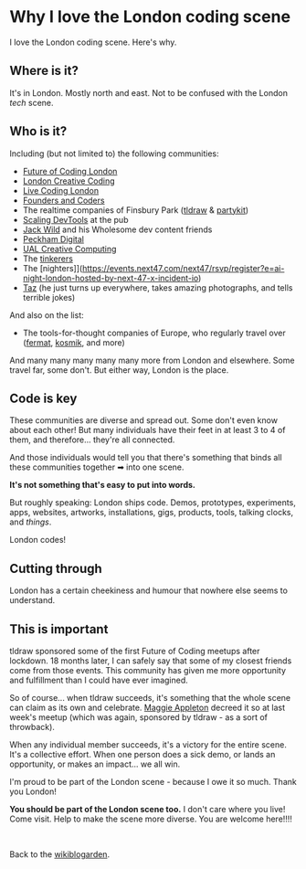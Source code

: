 # Why I love the London coding scene

I love the London coding scene. Here's why.

## Where is it?

It's in London. Mostly north and east. Not to be confused with the London _tech_ scene.

## Who is it?

Including (but not limited to) the following communities:

- [Future of Coding London](https://lu.ma/foclondon)
- [London Creative Coding](https://www.meetup.com/london-creative-coding/)
- [Live Coding London](https://discord.com/invite/RgWgmbGau6)
- [Founders and Coders](https://www.foundersandcoders.com/)
- The realtime companies of Finsbury Park ([tldraw](https://tldraw.com) & [partykit](https://www.partykit.io/))
- [Scaling DevTools](https://podcast.scalingdevtools.com/) at the pub
- [Jack Wild](https://www.isjackwild.com/) and his Wholesome dev content friends
- [Peckham Digital](https://www.peckhamdigital.org/)
- [UAL Creative Computing](https://www.arts.ac.uk/creative-computing-institute)
- The [tinkerers](https://london.tinkerer.ai/)
- The [nighters]](https://events.next47.com/next47/rsvp/register?e=ai-night-london-hosted-by-next-47-x-incident-io)
- [Taz](https://twitter.com/tazsingh) (he just turns up everywhere, takes amazing photographs, and tells terrible jokes)

And also on the list:

- The tools-for-thought companies of Europe, who regularly travel over ([fermat](https://fermat.app), [kosmik](https://www.kosmik.app/), and more)

And many many many many many more from London and elsewhere. Some travel far, some don't. But either way, London is the place.

## Code is key

These communities are diverse and spread out. Some don't even know about each other! But many individuals have their feet in at least 3 to 4 of them, and therefore... they're all connected.

And those individuals would tell you that there's something that binds all these communities together ➡ into one scene.

**It's not something that's easy to put into words.**

But roughly speaking: London ships code. Demos, prototypes, experiments, apps, websites, artworks, installations, gigs, products, tools, talking clocks, and _things_.

London codes!

## Cutting through

London has a certain cheekiness and humour that nowhere else seems to understand.

## This is important

tldraw sponsored some of the first Future of Coding meetups after lockdown. 18 months later, I can safely say that some of my closest friends come from those events. This community has given me more opportunity and fulfillment than I could have ever imagined.

So of course... when tldraw succeeds, it's something that the whole scene can claim as its own and celebrate. [Maggie Appleton](https://maggieappleton.com/) decreed it so at last week's meetup (which was again, sponsored by tldraw - as a sort of throwback).

When any individual member succeeds, it's a victory for the entire scene. It's a collective effort. When one person does a sick demo, or lands an opportunity, or makes an impact... we all win.

I'm proud to be part of the London scene - because I owe it so much. Thank you London!

**You should be part of the London scene too.** I don't care where you live! Come visit. Help to make the scene more diverse. You are welcome here!!!!

<br>

Back to the [wikiblogarden](/wikiblogarden).
